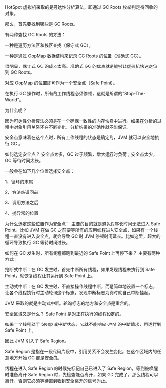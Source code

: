 HotSpot 虚拟机采取的是可达性分析算法。即通过 GC Roots 枚举判定待回收的对象。

那么，首先要找到哪些是 GC Roots。

有两种查找 GC Roots 的方法：

一种是遍历方法区和栈区查找（保守式 GC）。

一种是通过 OopMap 数据结构来记录 GC Roots 的位置（准确式 GC）。

很明显，保守式 GC 的成本太高。准确式 GC 的优点就是能够让虚拟机快速定位到 GC Roots。

对应 OopMap 的位置即可作为一个安全点（Safe Point）。

在执行 GC 操作时，所有的工作线程必须停顿，这就是所谓的”Stop-The-World”。

为什么呢？

因为可达性分析算法必须是在一个确保一致性的内存快照中进行。如果在分析的过程中对象引用关系还在不断变化，分析结果的准确性就不能保证。

安全点意味着在这个点时，所有工作线程的状态是确定的，JVM 就可以安全地执行 GC 。

如何选定安全点？
安全点太多，GC 过于频繁，增大运行时负荷；安全点太少，GC 等待时间太长。

一般会在如下几个位置选择安全点：

1、循环的末尾

2、方法临返回前

3、调用方法之后

4、抛异常的位置

为什么选定这些位置作为安全点：
主要的目的就是避免程序长时间无法进入 Safe Point。比如 JVM 在做 GC 之前要等所有的应用线程进入安全点，如果有一个线程一直没有进入安全点，就会导致 GC 时 JVM 停顿时间延长。比如这里，超大的循环导致执行 GC 等待时间过长。

如何在 GC 发生时，所有线程都跑到最近的 Safe Point 上再停下来？
主要有两种方式：

抢断式中断：在 GC 发生时，首先中断所有线程，如果发现线程未执行到 Safe Point，就恢复线程让其运行到 Safe Point 上。

主动式中断：在 GC 发生时，不直接操作线程中断，而是简单地设置一个标志，让各个线程执行时主动轮询这个标志，发现中断标志为真时就自己中断挂起。

JVM 采取的就是主动式中断。轮询标志的地方和安全点是重合的。

安全区域又是什么？
Safe Point 是对正在执行的线程设定的。

如果一个线程处于 Sleep 或中断状态，它就不能响应 JVM 的中断请求，再运行到 Safe Point 上。

因此 JVM 引入了 Safe Region。

Safe Region 是指在一段代码片段中，引用关系不会发生变化。在这个区域内的任意地方开始 GC 都是安全的。

线程在进入 Safe Region 的时候先标记自己已进入了 Safe Region，等到被唤醒时准备离开 Safe Region 时，先检查能否离开，如果 GC 完成了，那么线程可以离开，否则它必须等待直到收到安全离开的信号为止。
